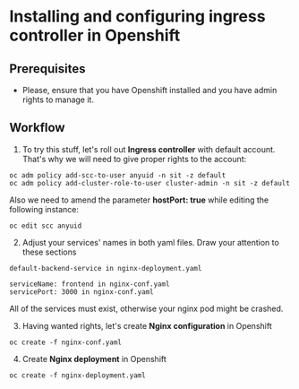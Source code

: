 # Installing and configuring ingress controller in Openshift

## Prerequisites

- Please, ensure that you have Openshift installed and you have admin rights to manage it.

## Workflow

1. To try this stuff, let's roll out **Ingress controller** with default account. That's why we will need to give proper rights to the account:
```
oc adm policy add-scc-to-user anyuid -n sit -z default
oc adm policy add-cluster-role-to-user cluster-admin -n sit -z default
```
Also we need to amend the parameter **hostPort: true** while editing the following instance:
```
oc edit scc anyuid
```

2. Adjust your services' names in both yaml files. Draw your attention to these sections
```
default-backend-service in nginx-deployment.yaml
```
```
serviceName: frontend in nginx-conf.yaml
servicePort: 3000 in nginx-conf.yaml
```
All of the services must exist, otherwise your nginx pod might be crashed.

3. Having wanted rights, let's create **Nginx configuration** in Openshift
```
oc create -f nginx-conf.yaml
```

4. Create **Nginx deployment** in Openshift
```
oc create -f nginx-deployment.yaml
```